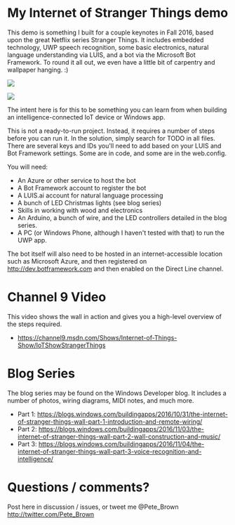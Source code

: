 # My Internet of Stranger Things demo

This demo is something I built for a couple keynotes in Fall 2016, based upon the great Netflix series Stranger Things. It includes embedded technology, UWP speech recognition, some basic electronics, natural language understanding via LUIS, and a bot via the Microsoft Bot Framework. To round it all out, we even have a little bit of carpentry and wallpaper hanging. :)

![](https://c2.staticflickr.com/6/5604/30383497196_407b6e2f09_o.gif)

![](https://c1.staticflickr.com/9/8556/30302533082_fa330c3f92_o.gif)

The intent here is for this to be something you can learn from when building an intelligence-connected IoT device or Windows app.

This is not a ready-to-run project. Instead, it requires a number of steps before you can run it. In the solution, simply search for TODO in all files. There are several keys and IDs you'll need to add based on your LUIS and Bot Framework settings. Some are in code, and some are in the web.config. 

You will need:

- An Azure or other service to host the bot
- A Bot Framework account to register the bot
- A LUIS.ai account for natural language processing
- A bunch of LED Christmas lights (see blog series)
- Skills in working with wood and electronics
- An Arduino, a bunch of wire, and the LED controllers detailed in the blog series.
- A PC (or Windows Phone, although I haven't tested with that) to run the UWP app.

The bot itself will also need to be hosted in an internet-accessible location such as Microsoft Azure, and then registered on http://dev.botframework.com and then enabled on the Direct Line channel.

# Channel 9 Video

This video shows the wall in action and gives you a high-level overview of the steps required.

- https://channel9.msdn.com/Shows/Internet-of-Things-Show/IoTShowStrangerThings

# Blog Series

The blog series may be found on the Windows Developer blog. It includes a number of photos, wiring diagrams, MIDI notes, and much more.

- Part 1: https://blogs.windows.com/buildingapps/2016/10/31/the-internet-of-stranger-things-wall-part-1-introduction-and-remote-wiring/
- Part 2: https://blogs.windows.com/buildingapps/2016/11/03/the-internet-of-stranger-things-wall-part-2-wall-construction-and-music/
- Part 3: https://blogs.windows.com/buildingapps/2016/11/04/the-internet-of-stranger-things-wall-part-3-voice-recognition-and-intelligence/

# Questions / comments?

Post here in discussion / issues, or tweet me @Pete_Brown http://twitter.com/Pete_Brown


